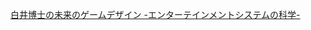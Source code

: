 <!DOCTYPE HTML PUBLIC "-//W3C//DTD HTML 4.01 Transitional//EN" "http://www.w3.org/TR/html4/loose.dtd">
<html>
<head>
<meta http-equiv="Refresh" content="15;URL=https://bit.ly/mirainogame">
<title>白井博士の未来のゲームデザイン -エンターテインメントシステムの科学-</title>
</head>
<body>

<a href="https://bit.ly/mirainogame">白井博士の未来のゲームデザイン -エンターテインメントシステムの科学-</a>

</body>
</html>

